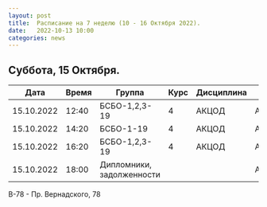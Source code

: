 ```yaml
---
layout: post
title:  Расписание на 7 неделю (10 - 16 Октября 2022).
date:   2022-10-13 10:00
categories: news
---
```



## Суббота, 15 Октября.

| Дата          | Время   | Группа               | Курс | Дисциплина  | Аудитория  | Материалы |
| ------------- | ------- | -------------------- | ---- | ----------- | ---------- | --------- |
|15.10.2022     |12:40    |БСБО-1,2,3-19         |4     |АКЦОД        | А-177(В-78)|           |
|15.10.2022     |14:20    |БСБО-1-19             |4     |АКЦОД        | А-206(В-78)|           |
|15.10.2022     |16:20    |БСБО-1,2,3-19         |4     |АКЦОД        | А-178(В-78)|           |
|15.10.2022     |18:00    |Дипломники, задолженности|    |            | А-178(В-78)|           |

В-78 - Пр. Вернадского, 78


